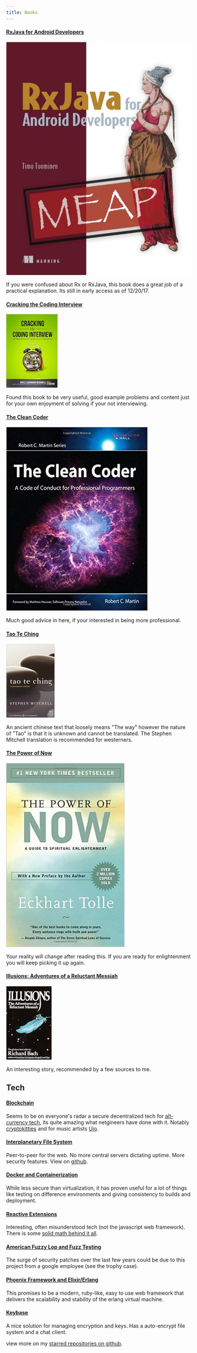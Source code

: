 ```yaml
---
title: Books
---
```


<div class="card bg-default thing">
<h4><a href="https://www.manning.com/books/rxjava-for-android-developers">RxJava for Android Developers</a></h4>
<img alt="RxJava for Android Developers" src="/image/things/rxjava_android.jpg" />
<p class="clearfix">If you were confused about Rx or RxJava, this book does a great job of a practical explanation. Its still in early access as of 12/20/17.</p>
</div>

<div class="card bg-default thing">
<h4><a href="http://www.crackingthecodinginterview.com">Cracking the Coding Interview</a></h4>
<img alt="Cracking the Coding Interview" src="/image/things/cracking_interview.jpg" />
<p class="clearfix">Found this book to be very useful, good example problems and content just for your own enjoyment of solving if your not interviewing.</p>
</div>

<div class="card bg-default thing">
<h4><a href="http://a.co/5UVrKqR">The Clean Coder</a></h4>
<img alt="The Clean Coder" src="/image/things/clean_coder.jpg" />
<p class="clearfix">Much good advice in here, if your interested in being more professional.</p>
</div>

<div class="card bg-default thing">
<h4><a href="http://a.co/4SznSAU">Tao Te Ching</a></h4>
<img alt="Tao Te Ting" src="/image/things/tao_te_ching.jpg" />
<p class="clearfix">An ancient chinese text that loosely means "The way" however the nature of "Tao" is that it is unknown and cannot be translated.  The Stephen Mitchell translation is recommended for westerners.</p>
</div>

<div class="card bg-default thing">
<h4><a href="http://a.co/gKTJWhJ">The Power of Now</a></h4>
<img alt="The Power of Now" src="/image/things/power_of_now.jpg" />
<p class="clearfix">Your reality will change after reading this.  If you are ready for enlightenment you will keep picking it up again.</p>
</div>

<div class="card bg-default thing">
<h4><a href="http://a.co/2KwK0cz">Illusions: Adventures of a Reluctant Messiah</a></h4>
<img alt="Illusions: Adventures of a Reluctant Messiah" src="/image/things/illusions.jpg" />
<p class="clearfix">An interesting story, recommended by a few sources to me.</p>
</div>

<h2> Tech</h2>

<div class="card bg-default thing">
<h4><a href="https://en.wikipedia.org/wiki/Blockchain">Blockchain</a></h4>
<p>Seems to be on everyone's radar a secure decentralized tech for <a href="https://getmonero.org">alt-currency tech</a>, its quite amazing what netgineers have done with it.  Notably <a href="https://www.cryptokitties.co">cryptokitties</a> and for music artists <a href="https://ujomusic.com">Ujo</a>.</p>
</div>

<div class="card bg-default thing">
<h4><a href="http://ipfs.org">Interplanetary File System</a></h4>
<p>Peer-to-peer for the web.  No more central servers dictating uptime. More security features.  View on <a href="https://github.com/ipfs">github</a>.</p></div>

<div class="card bg-default thing">
<h4><a href="https://www.docker.com">Docker and Containerization</a></h4>
<p>
While less secure than virtualization, it has proven useful for a lot of things like testing on difference environments and giving consistency to builds and deployment.
</p>
</div>

<div class="card bg-default thing">
<h4><a href="http://reactivex.io">Reactive Extensions</a></h4>
<p>Interesting, often misunderstood tech (not the javascript web framework). There is some <a href="https://youtu.be/looJcaeboBY">solid math behind it all</a>.</p>
</div>

<div class="card bg-default thing">
<h4><a href="http://lcamtuf.coredump.cx/afl/">American Fuzzy Lop and Fuzz Testing</a></h4>
<p>The surge of security patches over the last few years could be due to this project from a google employee (see the trophy case).</p>
</div>

<div class="card bg-default thing">
<h4><a href="http://www.phoenixframework.org">Phoenix Framework and Elixir/Erlang</a></h4>
<p>This promises to be a modern, ruby-like, easy to use web framework that delivers the scalability and stability of the erlang virtual machine.</p>
</div>

<div class="card bg-default thing">
<h4><a href="http://keybase.io">Keybase</a></h4>
<p>A nice solution for managing encryption and keys.  Has a auto-encrypt file system and a chat client.</p>
</div>


<p class="smaller">view more on my <a href="https://github.com/ryjen?tab=stars">starred repositories on github</a>.</p>

